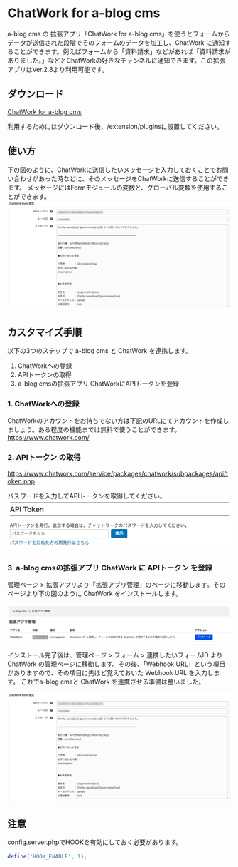# ChatWork for a-blog cms

a-blog cms の 拡張アプリ「ChatWork for a-blog cms」を使うとフォームからデータが送信された段階でそのフォームのデータを加工し、ChatWork に通知することができます。例えばフォームから「資料請求」などがあれば「資料請求がありました。」などとChatWorkの好きなチャンネルに通知できます。この拡張アプリはVer.2.8より利用可能です。

## ダウンロード
[ChatWork for a-blog cms](https://github.com/appleple/acms-chatwork/raw/master/build/chatwork.zip)

利用するためにはダウンロード後、/extension/pluginsに設置してください。

## 使い方
下の図のように、ChatWorkに送信したいメッセージを入力しておくことでお問い合わせがあった時などに、そのメッセージをChatWorkに送信することができます。
メッセージにはFormモジュールの変数と、グローバル変数を使用することができます。
<img src="./images/setting.png" />

## カスタマイズ手順
以下の3つのステップで a-blog cms と ChatWork を連携します。

1. ChatWorkへの登録
2. APIトークンの取得
3. a-blog cmsの拡張アプリ ChatWorkにAPIトークンを登録

### 1. ChatWorkへの登録
ChatWorkのアカウントをお持ちでない方は下記のURLにてアカウントを作成しましょう。ある程度の機能までは無料で使うことができます。 https://www.chatwork.com/

### 2. APIトークン の取得
https://www.chatwork.com/service/packages/chatwork/subpackages/api/token.php

パスワードを入力してAPIトークンを取得してください。
<img src="./images/access_token.png" />

### 3. a-blog cmsの拡張アプリ ChatWork に APIトークン を登録

管理ページ > 拡張アプリより「拡張アプリ管理」のページに移動します。そのページより下の図のように ChatWork をインストールします。

<img src="./images/install.png" />

インストール完了後は、管理ページ > フォーム > 連携したいフォームID より ChatWork の管理ページに移動します。その後、「Webhook URL」という項目がありますので、その項目に先ほど覚えておいた Webhook URL を入力します。 これでa-blog cmsと ChatWork を連携させる準備は整いました。

<img src="./images/setting.png" />

## 注意
config.server.phpでHOOKを有効にしておく必要があります。

```php
define('HOOK_ENABLE', 1);
```

